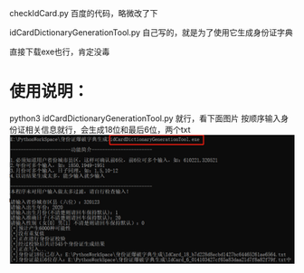 checkIdCard.py   百度的代码，略微改了下

idCardDictionaryGenerationTool.py 自己写的，就是为了使用它生成身份证字典

直接下载exe也行，肯定没毒

# 使用说明：
python3 idCardDictionaryGenerationTool.py 就行，看下面图片
按顺序输入身份证相关信息就行，会生成18位和最后6位，两个txt
![图](https://raw.githubusercontent.com/CapOnKing/all_Here/main/idCardDictionaryGenerationTool/images/%E5%BE%AE%E4%BF%A1%E5%9B%BE%E7%89%87_20210105155747.png)
